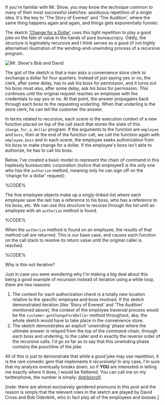 If you're familiar with Mr. Show, you may know the technique common to many of their most successful sketches: assiduous repetition of a single idea. It's the key to 'The Story of Everest' and 'The Audition', where the same thing happens again and again, and things gets exponentially funnier.

The sketch <a href="https://www.youtube.com/watch?v=cGuT97v4pv0">'Change for a Dollar'</a> uses this tight repetition to play a good joke on the fate of value in the hands of pure bureaucracy. Oddly, the structure is legimately recursive and I think serves as a good (if not highly alternative) illustration of the winding-and-unwinding process of a recursive program.

![Mr. Show's Bob and David](https://i.vimeocdn.com/video/199532043_640.jpg)

The gist of the sketch is that a man asks a convenience store clerk to exchange a dollar for four quarters. Instead of just saying yes or no, the clerk, after some delay, has to ask his boss for permission, and it turns out his boss must also, after some delay, ask *his* boss for permission. This continues until the original request reaches an employee with the credentials to say yes or no. At that point, the answer propagates back through each boss to the requesting underling. When that underling is the store clerk, he can tell the customer the answer.
 
In terms related to recursion, each scene is the execution context of a new function placed on top of the call stack that stores the state of this `change_for_a_dollar` program. If the arguments to the function are `employee` and `boss`, then at the end of the function call, we call the function again with `employee.boss` and  In each scene, the employee seeks authorization from his boss to make change for a dollar. If the employee's boss isn't able to authorize, he has to call *his* boss.

Below, I've created a basic model to represent the chain of command in this haplessly bureaucratic corporation (notice that employee5 is the only one who has the `authorize` method, meaning only he can sign off on the 'change for a dollar' request): 

%CODE%

The five employee objects make up a singly-linked-list where each employee save the last has a reference to his boss, who has a reference to his boss, etc. We can use this structure to recurse through the list until an employee with an `authorize` method is found.

%CODE%

When the `authorize` method is found on an employee, the results of that method call are returned. This is our base case, and causes each function on the call stack to resolve its return value until the original caller is reached. 

%CODE%

Why is this not iterative?

Just in case you were wondering why I'm making a big deal about this being a good example of recursion instead of iteration using a while loop, there are two reasons:

  1. The context for each authorization check is a totally new location relative to the specific employee and boss involved. If the sketch demonstrated iteration (like 'Story of Everest' and 'The Audition' mentioned above), the context of the employee traversal process would be the `customer.getChangeForADollar` method throughout, aka, the whole sketch would have to take place in the convenience store. 
  2. The sketch demonstrates an explicit 'unwinding' phase where the ultimate answer is relayed from the top of the command-chain, through each boss and underling, to the caller and in exactly the reverse order of the recursive calls. I'd go so far as to say that this unwinding phase contains the punchline of the joke.  

All of this is just to demonstrate that while a *good* joke may use repetition, it is the rare comedic gem that implements it recursively! In any case, I'm sure that my analysis eventually breaks down, so if **YOU** are interested in telling me exactly where it does, I would be flattered. You can call me on my twitterphone, the number is simply: <a href="https://twitter.com/drlolzrofl">@drlolzrofl</a>. 

[note: there are almost exclusively gendered pronouns in this post and the reason is simply that the relevant roles in the sketch are played by David Cross and Bob Odenkirk, who in fact play all of the employees and bosses.]
